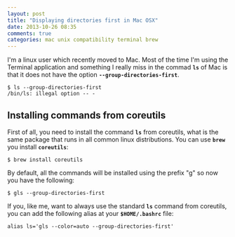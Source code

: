 ```yaml
---
layout: post
title: "Displaying directories first in Mac OSX"
date: 2013-10-26 08:35
comments: true
categories: mac unix compatibility terminal brew
---
```

I'm a linux user which recently moved to Mac. Most of the time I'm using the Terminal application
and something I really miss in the commad **`ls`** of Mac is that it does not have
the option **`--group-directories-first`**.

    $ ls --group-directories-first
    /bin/ls: illegal option -- -


Installing commands from coreutils
----------------------------------
First of all, you need to install the command  **`ls`** from coreutils, what is the same package that
runs in all common linux distributions. You can use **`brew`** you install **`coreutils`**:

    $ brew install coreutils

By default, all the commands will be installed using the prefix "g" so now you have the following:

    $ gls --group-directories-first
    
If you, like me, want to always use the standard **`ls`** command from coreutils, you can add the following
alias at your **`$HOME/.bashrc`** file:

    alias ls='gls --color=auto --group-directories-first'
